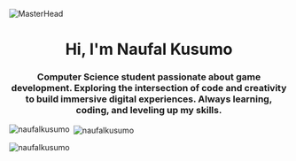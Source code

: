 ![MasterHead]([https://64.media.tumblr.com/13d2c753eed929097cc13bbb1d3e482c/67441800327766fc-96/s1920x1080/fe67f6e7feaaf682aa84cd0280cbb4eed24e9dea.gif](https://64.media.tumblr.com/cca4f06484b447c0687f0325af5b38c9/428a8db1dc8ae92f-87/s1280x1920/7c751558b1d93e15c2d885cff2162ddb95059b8d.gif))


<h1 align="center">Hi, I'm Naufal Kusumo</h1>
<h3 align="center">Computer Science student passionate about game development. Exploring the intersection of code and creativity to build immersive digital experiences. Always learning, coding, and leveling up my skills.</h3>

<p><img align="left" src="https://github-readme-stats.vercel.app/api/top-langs?username=naufalkusumo&show_icons=true&theme=dark&locale=en&layout=compact" alt="naufalkusumo" /></p>

<p>&nbsp;<img align="center" src="https://github-readme-stats.vercel.app/api?username=naufalkusumo&show_icons=true&theme=dark&locale=en" alt="naufalkusumo" /></p>

<p><img align="center" src="https://github-readme-streak-stats.herokuapp.com/?user=naufalkusumo&theme=dark" alt="naufalkusumo" /></p>



